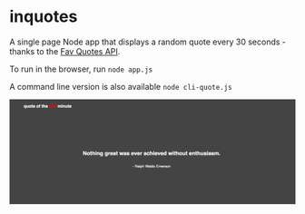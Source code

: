 # inquotes 
A single page Node app that displays a random quote every 30 seconds - thanks to the [Fav Quotes API](https://favqs.com/api).

To run in the browser, run `node app.js`

A command line version is also available `node cli-quote.js`


![Alt text](/screenshots/quoted.png?raw=true "Quoted")